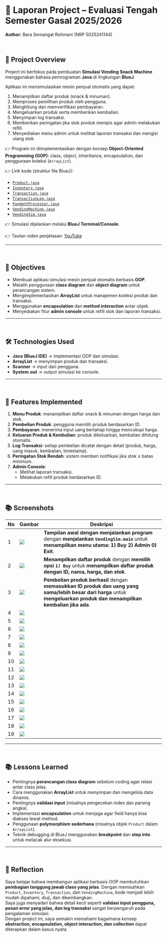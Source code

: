 # 📑 Laporan Project – Evaluasi Tengah Semester Gasal 2025/2026  
**Author:** Bara Semangat Rohmani (NRP 5025241144)  

<br>

## 📌 Project Overview  
Project ini berfokus pada pembuatan **Simulasi Vending Snack Machine** menggunakan bahasa pemrograman **Java** di lingkungan **BlueJ**.  

Aplikasi ini mensimulasikan mesin penjual otomatis yang dapat:  
1. Menampilkan daftar produk (snack & minuman).  
2. Memproses pemilihan produk oleh pengguna.  
3. Menghitung dan memverifikasi pembayaran.  
4. Mengeluarkan produk serta memberikan kembalian.  
5. Menyimpan log transaksi.  
6. Memberikan peringatan jika stok produk menipis agar admin melakukan refill.  
7. Menyediakan menu admin untuk melihat laporan transaksi dan mengisi ulang stok.  

👉 Program ini diimplementasikan dengan konsep **Object-Oriented Programming (OOP)**: class, object, inheritance, encapsulation, dan penggunaan koleksi (`ArrayList`).  

👉 Link kode (struktur file BlueJ):  
- [`Product.java`](Product.java)
- [`Inventory.java`](Inventory.java)
- [`Transaction.java`](Transaction.java)
- [`TransactionLog.java`](TransactionLog.java)
- [`PaymentProcessor.java`](PaymentProcessor.java)
- [`VendingMachine.java`](VendingMachine.java)
- [`VendingSim.java`](VendingSim.java)

👉 Simulasi dijalankan melalui **BlueJ Terminal/Console**.

👉 Tautan video penjelasan: [YouTube](https://youtu.be/jvncUS8oN1M)

---

<br>

## 🎯 Objectives  
- Membuat aplikasi simulasi mesin penjual otomatis berbasis **OOP**.  
- Melatih penggunaan **class diagram** dan **object diagram** untuk perancangan sistem.  
- Mengimplementasikan **ArrayList** untuk manajemen koleksi produk dan transaksi.  
- Menggunakan **encapsulation** dan **method interaction** antar objek.  
- Menyediakan fitur **admin console** untuk refill stok dan laporan transaksi.  

---

<br>

## 🛠️ Technologies Used  
- **Java (BlueJ IDE)** → implementasi OOP dan simulasi.  
- **ArrayList** → menyimpan produk dan transaksi.  
- **Scanner** → input dari pengguna.  
- **System.out** → output simulasi ke console.  

---

<br>

## 🚀 Features Implemented  
1. **Menu Produk**: menampilkan daftar snack & minuman dengan harga dan stok.  
2. **Pembelian Produk**: pengguna memilih produk berdasarkan ID.  
3. **Pembayaran**: menerima input uang bertahap hingga mencukupi harga.  
4. **Keluaran Produk & Kembalian**: produk dikeluarkan, kembalian dihitung otomatis.  
5. **Log Transaksi**: setiap pembelian dicatat dengan detail (produk, harga, uang masuk, kembalian, timestamp).  
6. **Peringatan Stok Rendah**: sistem memberi notifikasi jika stok ≤ batas minimum.  
7. **Admin Console**:  
   - Melihat laporan transaksi.  
   - Melakukan refill produk berdasarkan ID.  

---

<br>

## 📚 Screenshots

|  No  | Gambar | Deskripsi                                               |
| --- |---------|------------------------------------------------------|
|  1 | ![](./screenshots/1_startup.png) | **Tampilan awal dengan menjalankan program** dengan **menjalankan `VendingSim.main`** untuk **menampilkan menu utama: 1) Buy  2) Admin  0) Exit**.  |
|  2 | ![](./screenshots/2_productlist.png) | **Menampilkan daftar produk** dengan **memilih opsi `1) Buy`** untuk **menampilkan daftar produk dengan ID, nama, harga, dan stok**.   |
|  3 | ![](./screenshots/3_success.png) | **Pembelian produk berhasil** dengan **memasukkan ID produk dan uang yang sama/lebih besar dari harga** untuk **mengeluarkan produk dan menampilkan kembalian jika ada**.   |
|  4 | ![](./screenshots/4_partialpayment.png) |  |
|  5 | ![](./screenshots/5_lowstock.png) |  |
|  6 | ![](./screenshots/6_outofstock.png) |  |
|  7 | ![](./screenshots/7_cancel.png) |  |
|  8 | ![](./screenshots/8_unknownoption.png) |  |
|  9 | ![](./screenshots/9_invalidid.png) |  |
| 10 | ![](./screenshots/10_invalidmoney.png) |  |
| 11 | ![](./screenshots/11_decimalmoney.png) |  |
| 12 | ![](./screenshots/12_wrongadminpw.png) |  |
| 13 | ![](./screenshots/13_adminmenu.png) |  |
| 14 | ![](./screenshots/14_admintransactionreport.png) |  |
| 15 | ![](./screenshots/15_adminrefill.png) |  |
| 16 | ![](./screenshots/16_adminback.png) |  |
| 17 | ![](./screenshots/17_adminunknownoption.png) |  |
| 18 | ![](./screenshots/18_adminrefillfail.png) |  |
| 19 | ![](./screenshots/19_exit.png) |  |

---

<br>

## 📚 Lessons Learned  
- Pentingnya **perancangan class diagram** sebelum coding agar relasi antar class jelas.  
- Cara menggunakan **ArrayList** untuk menyimpan dan mengelola data dinamis.  
- Pentingnya **validasi input** (misalnya pengecekan index dan parsing angka).  
- Implementasi **encapsulation** untuk menjaga agar field hanya bisa diakses lewat method.  
- Penggunaan **polymorphism sederhana** (misalnya objek `Product` dalam `ArrayList`).  
- Teknik debugging di BlueJ menggunakan **breakpoint** dan **step into** untuk melacak alur eksekusi.  

---

<br>

## 📝 Reflection  
Saya belajar bahwa membangun aplikasi berbasis OOP membutuhkan **pembagian tanggung jawab class yang jelas**. Dengan memisahkan `Product`, `Inventory`, `Transaction`, dan `VendingMachine`, kode menjadi lebih mudah dipahami, diuji, dan dikembangkan.  
Saya juga menyadari bahwa detail kecil seperti **validasi input pengguna, pesan error yang jelas, dan log transaksi** sangat berpengaruh pada pengalaman simulasi.  
Dengan project ini, saya semakin memahami bagaimana konsep **abstraction, encapsulation, object interaction, dan collection** dapat diterapkan dalam kasus nyata.  
